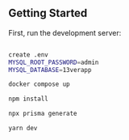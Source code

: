 ## Getting Started

First, run the development server:

```bash

create .env
MYSQL_ROOT_PASSWORD=admin
MYSQL_DATABASE=13verapp

docker compose up

npm install

npx prisma generate

yarn dev
```
